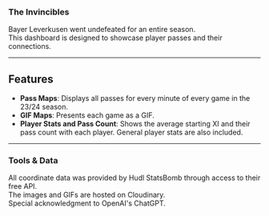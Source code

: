 ### The Invincibles  
Bayer Leverkusen went undefeated for an entire season.  
This dashboard is designed to showcase player passes and their connections.  

---

## Features  
- **Pass Maps**: Displays all passes for every minute of every game in the 23/24 season.  
- **GIF Maps**: Presents each game as a GIF.  
- **Player Stats and Pass Count**: Shows the average starting XI and their pass count with each player. General player stats are also included.

---
### Tools & Data
All coordinate data was provided by Hudl StatsBomb through access to their free API.  
The images and GIFs are hosted on Cloudinary.  
Special acknowledgment to OpenAI's ChatGPT.
